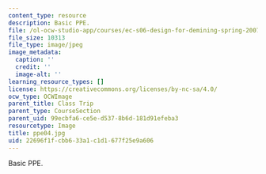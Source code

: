 ```yaml
---
content_type: resource
description: Basic PPE.
file: /ol-ocw-studio-app/courses/ec-s06-design-for-demining-spring-2007/22696f1fcbb633a1c1d1677f25e9a606_ppe04.jpg
file_size: 10313
file_type: image/jpeg
image_metadata:
  caption: ''
  credit: ''
  image-alt: ''
learning_resource_types: []
license: https://creativecommons.org/licenses/by-nc-sa/4.0/
ocw_type: OCWImage
parent_title: Class Trip
parent_type: CourseSection
parent_uid: 99ecbfa6-ce5e-d537-8b6d-181d91efeba3
resourcetype: Image
title: ppe04.jpg
uid: 22696f1f-cbb6-33a1-c1d1-677f25e9a606
---
```

Basic PPE.